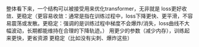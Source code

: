 整体看下来，一个结构可以被接受用来优化transformer，无非就是
loss更好收敛、更稳定（更容易收敛：通常是指在训练过程中，loss下降更快、更平滑，不容易震荡或发散。更稳定：强调的是训练过程中梯度不会爆炸/消失，loss曲线不大幅波动，长期都能维持在合理的下降轨迹。）
用更少的参数（减少内存），训练起来更快，更省资源
更稳定（比如没有尖刺、爆炸这些）
